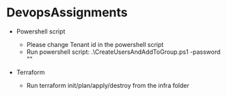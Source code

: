 # DevopsAssignments

* Powershell script
    
    * Please change Tenant id in the powershell script
    * Run powershell script: .\CreateUsersAndAddToGroup.ps1 -password "<password>"

* Terraform

    * Run terraform init/plan/apply/destroy from the infra folder